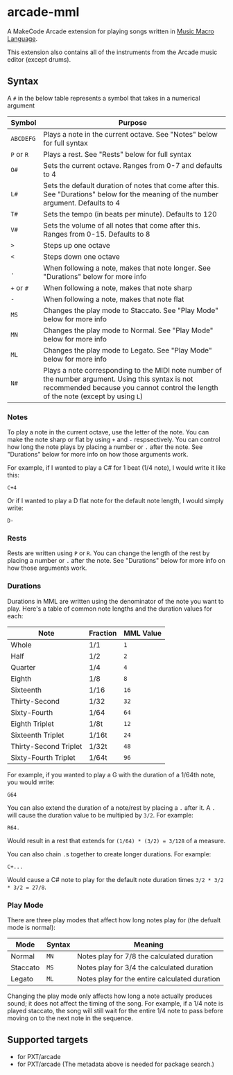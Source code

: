 # arcade-mml

A MakeCode Arcade extension for playing songs written in [Music Macro Language](https://en.wikipedia.org/wiki/Music_Macro_Language).

This extension also contains all of the instruments from the Arcade music editor (except drums).

## Syntax

A `#` in the below table represents a symbol that takes in a numerical argument

| Symbol      | Purpose
|-------------|------------------- 
| `ABCDEFG`   | Plays a note in the current octave. See "Notes" below for full syntax
| `P` or `R`  | Plays a rest. See "Rests" below for full syntax
| `O#`        | Sets the current octave. Ranges from 0-7 and defaults to 4
| `L#`        | Sets the default duration of notes that come after this. See "Durations" below for the meaning of the number argument. Defaults to 4
| `T#`        | Sets the tempo (in beats per minute). Defaults to 120
| `V#`        | Sets the volume of all notes that come after this. Ranges from 0-15. Defaults to 8
| `>`         | Steps up one octave
| `<`         | Steps down one octave
| `.`         | When following a note, makes that note longer. See "Durations" below for more info
| `+` or `#`  | When following a note, makes that note sharp
| `-`         | When following a note, makes that note flat
| `MS`        | Changes the play mode to Staccato. See "Play Mode" below for more info
| `MN`        | Changes the play mode to Normal. See "Play Mode" below for more info
| `ML`        | Changes the play mode to Legato. See "Play Mode" below for more info
| `N#`        | Plays a note corresponding to the MIDI note number of the number argument. Using this syntax is not recommended because you cannot control the length of the note (except by using `L`)

### Notes

To play a note in the current octave, use the letter of the note. You can make the note sharp or flat by using `+` and `-` respsectively. You can control how long the note plays by placing a number or `.` after the note. See "Durations" below for more info on how those arguments work.

For example, if I wanted to play a C# for 1 beat (1/4 note), I would write it like this:

```
C+4
```

Or if I wanted to play a D flat note for the default note length, I would simply write:

```
D-
```

### Rests

Rests are written using `P` or `R`. You can change the length of the rest by placing a number or `.` after the note. See "Durations" below for more info on how those arguments work.

### Durations

Durations in MML are written using the denominator of the note you want to play. Here's a table of common note lengths and the duration values for each:

| Note                  | Fraction | MML Value
|-----------------------|----------|----------
| Whole                 | 1/1      | `1`
| Half                  | 1/2      | `2`
| Quarter               | 1/4      | `4`
| Eighth                | 1/8      | `8`
| Sixteenth             | 1/16     | `16`
| Thirty-Second         | 1/32     | `32`
| Sixty-Fourth          | 1/64     | `64`
| Eighth Triplet        | 1/8t     | `12`
| Sixteenth Triplet     | 1/16t    | `24`
| Thirty-Second Triplet | 1/32t    | `48`
| Sixty-Fourth Triplet  | 1/64t    | `96`

For example, if you wanted to play a G with the duration of a 1/64th note, you would write:

```
G64
```

You can also extend the duration of a note/rest by placing a `.` after it. A `.` will cause the duration value to be multipied by `3/2`. For example:

```
R64.
```

Would result in a rest that extends for `(1/64) * (3/2) = 3/128` of a measure.

You can also chain `.`s together to create longer durations. For example:

```
C+...
```

Would cause a C# note to play for the default note duration times `3/2 * 3/2 * 3/2 = 27/8`.

### Play Mode

There are three play modes that affect how long notes play for (the defualt mode is normal):

| Mode     | Syntax | Meaning
|----------|--------|--------
| Normal   | `MN`   | Notes play for 7/8 the calculated duration
| Staccato | `MS`   | Notes play for 3/4 the calculated duration
| Legato   | `ML`   | Notes play for the entire calculated duration

Changing the play mode only affects how long a note actually produces sound; it does not affect the timing of the song. For example, if a 1/4 note is played staccato, the song will still wait for the entire 1/4 note to pass before moving on to the next note in the sequence.

## Supported targets

* for PXT/arcade
* for PXT/arcade
(The metadata above is needed for package search.)
